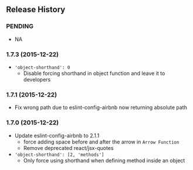 ## Release History

### PENDING
* NA

### 1.7.3 (2015-12-22)
* `'object-shorthand': 0`
	- Disable forcing shorthand in object function and leave it to developers

### 1.7.1 (2015-12-22)
* Fix wrong path due to eslint-config-airbnb now returning absolute path

### 1.7.0 (2015-12-22)
* Update eslint-config-airbnb to 2.1.1
	- force adding space before and after the arrow in `Arrow Function`
	- Remove deprecated react/jsx-quotes
* `'object-shorthand': [2, 'methods']`
 	- Only force using shorthand when defining method inside an object
